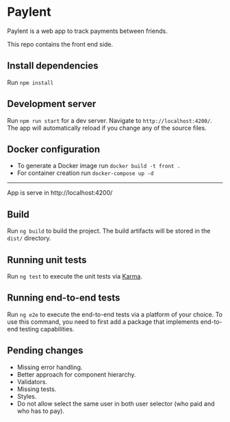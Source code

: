 # Paylent
Paylent is a web app to track payments between friends.

This repo contains the front end side.

## Install dependencies

Run `npm install`

## Development server

Run `npm run start` for a dev server. Navigate to `http://localhost:4200/`. The app will automatically reload if you change any of the source files.

## Docker configuration

- To generate a Docker image run `docker build -t front .`
- For container creation run `docker-compose up -d`
---
App is serve in http://localhost:4200/

## Build

Run `ng build` to build the project. The build artifacts will be stored in the `dist/` directory.

## Running unit tests

Run `ng test` to execute the unit tests via [Karma](https://karma-runner.github.io).

## Running end-to-end tests

Run `ng e2e` to execute the end-to-end tests via a platform of your choice. To use this command, you need to first add a package that implements end-to-end testing capabilities.

## Pending changes

- Missing error handling.
- Better approach for component hierarchy.
- Validators.
- Missing tests.
- Styles.
- Do not allow select the same user in both user selector (who paid and who has to pay).
